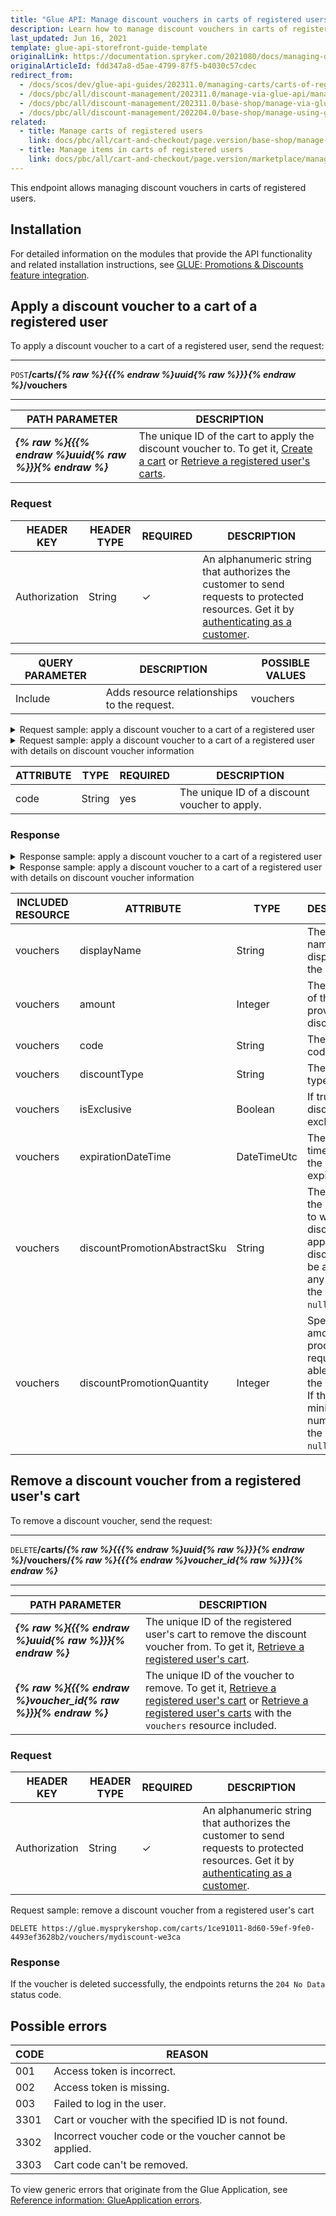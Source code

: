 ```yaml
---
title: "Glue API: Manage discount vouchers in carts of registered users"
description: Learn how to manage discount vouchers in carts of registered users via Glue API.
last_updated: Jun 16, 2021
template: glue-api-storefront-guide-template
originalLink: https://documentation.spryker.com/2021080/docs/managing-discount-vouchers-in-carts-of-registered-users
originalArticleId: fdd347a8-d5ae-4799-87f5-b4030c57cdec
redirect_from:
  - /docs/scos/dev/glue-api-guides/202311.0/managing-carts/carts-of-registered-users/managing-discount-vouchers-in-carts-of-registered-users.html
  - /docs/pbc/all/discount-management/202311.0/manage-via-glue-api/manage-discount-vouchers-in-carts-of-registered-users.html
  - /docs/pbc/all/discount-management/202311.0/base-shop/manage-via-glue-api/manage-discount-vouchers-in-carts-of-registered-users.html
  - /docs/pbc/all/discount-management/202204.0/base-shop/manage-using-glue-api/glue-api-manage-discount-vouchers-in-carts-of-registered-users.html
related:
  - title: Manage carts of registered users
    link: docs/pbc/all/cart-and-checkout/page.version/base-shop/manage-using-glue-api/manage-carts-of-registered-users/glue-api-manage-carts-of-registered-users.html
  - title: Manage items in carts of registered users
    link: docs/pbc/all/cart-and-checkout/page.version/marketplace/manage-using-glue-api/carts-of-registered-users/manage-items-in-carts-of-registered-users.html
---
```


This endpoint allows managing discount vouchers in carts of registered users.

## Installation

For detailed information on the modules that provide the API functionality and related installation instructions, see [GLUE: Promotions & Discounts feature integration](/docs/scos/dev/feature-integration-guides/{{site.version}}/glue-api/glue-api-promotions-and-discounts-feature-integration.html).

## Apply a discount voucher to a cart of a registered user

To apply a discount voucher to a cart of a registered user, send the request:

***
`POST`**/carts/*{% raw %}{{{% endraw %}uuid{% raw %}}}{% endraw %}*/vouchers**
***

| PATH PARAMETER | DESCRIPTION |
| --- | --- |
| ***{% raw %}{{{% endraw %}uuid{% raw %}}}{% endraw %}*** | The unique ID of the cart to apply the discount voucher to. To get it, [Create a cart](/docs/pbc/all/cart-and-checkout/{{page.version}}/base-shop/manage-using-glue-api/manage-carts-of-registered-users/glue-api-manage-carts-of-registered-users.html#create-a-cart) or [Retrieve a registered user's carts](/docs/pbc/all/cart-and-checkout/{{page.version}}/base-shop/manage-using-glue-api/manage-carts-of-registered-users/glue-api-manage-carts-of-registered-users.html#retrieve-registered-users-carts).  |

### Request

| HEADER KEY | HEADER TYPE | REQUIRED | DESCRIPTION |
| --- | --- | --- | --- |
| Authorization | String | &check; | An alphanumeric string that authorizes the customer to send requests to protected resources. Get it by [authenticating as a customer](/docs/pbc/all/identity-access-management/{{site.version}}/manage-using-glue-api/glue-api-authenticate-as-a-customer.html).  |

| QUERY PARAMETER | DESCRIPTION | POSSIBLE VALUES |
| --- | --- | --- |
| Include | Adds resource relationships to the request.	 | vouchers |

<details>
<summary markdown='span'>Request sample: apply a discount voucher to a cart of a registered user</summary>

`POST https://glue.mysprykershop.com/carts/1ce91011-8d60-59ef-9fe0-4493ef3628b2/vouchers`

```json
{
    "data": {
        "type": "vouchers",
        "attributes": {
            "code": "sprykerku2f"
        }
    }
}
```
</details>

<details>
<summary markdown='span'>Request sample: apply a discount voucher to a cart of a registered user with details on discount voucher information</summary>

`POST https://glue.mysprykershop.com/carts/1ce91011-8d60-59ef-9fe0-4493ef3628b2/vouchers?include=vouchers`

```json
{
    "data": {
        "type": "vouchers",
        "attributes": {
            "code": "mydiscount-qa1ma"
        }
    }
}
```
</details>

| ATTRIBUTE | TYPE | REQUIRED | DESCRIPTION |
| --- | --- | --- | --- |
| code | String | yes | The unique ID of a discount voucher to apply.  |

### Response

<details>
<summary markdown='span'>Response sample: apply a discount voucher to a cart of a registered user</summary>

```json
{
    "data": {
        "type": "carts",
        "id": "c9310692-2ab0-5edc-bb41-fee6aa828d55",
        "attributes": {
            "priceMode": "GROSS_MODE",
            "currency": "EUR",
            "store": "DE",
            "totals": {
                "expenseTotal": 0,
                "discountTotal": 21831,
                "taxTotal": 19752,
                "subtotal": 145540,
                "grandTotal": 123709,
                "priceToPay": 123709
            },
            "discounts": [
                {
                    "displayName": "5% discount on all white products",
                    "amount": 7277,
                    "code": null
                }
            ],
            "thresholds": []
        },
        "links": {
            "self": "https://glue.mysprykershop.com/carts/c9310692-2ab0-5edc-bb41-fee6aa828d55"
        }
    }
}
```
</details>

<details>
<summary markdown='span'>Response sample: apply a discount voucher to a cart of a registered user with details on discount voucher information</summary>

```json
{
    "data": {
        "type": "carts",
        "id": "56a0b4e4-21d8-516f-acd5-90581c996676",
        "attributes": {
            "priceMode": "GROSS_MODE",
            "currency": "EUR",
            "store": "DE",
            "name": "Shopping cart",
            "isDefault": true,
            "totals": {...},
            "discounts": [
                {
                    "displayName": "My Discount",
                    "amount": 83133,
                    "code": null
                },
                {
                    "displayName": "10% Discount for all orders above",
                    "amount": 33253,
                    "code": null
                }
            ],
            "thresholds": []
        },
        "links": {...},
        "relationships": {
            "vouchers": {
                "data": [
                    {
                        "type": "vouchers",
                        "id": "mydiscount-qa1ma"
                    }
                ]
            }
        }
    },
    "included": [
        {
            "type": "vouchers",
            "id": "mydiscount-qa1ma",
            "attributes": {
                "amount": 83133,
                "code": "mydiscount-qa1ma",
                "discountType": "voucher",
                "displayName": "My Discount",
                "isExclusive": false,
                "expirationDateTime": "2020-02-29 00:00:00.000000",
                "discountPromotionAbstractSku": null,
                "discountPromotionQuantity": null
            },
            "links": {
                "self": "https://glue.mysprykershop.com/vouchers/mydiscount-qa1ma?include=vouchers"
            }
        }
    ]
}
```
</details>

| INCLUDED RESOURCE | ATTRIBUTE | TYPE | DESCRIPTION |
| --- | --- | --- | --- |
| vouchers | displayName | String | The discount name displayed on the Storefront. |
| vouchers | amount | Integer | The amount of the provided discount. |
| vouchers | code | String | The discount code. |
| vouchers | discountType | String | The discount type. |
| vouchers | isExclusive | Boolean | If true, the discount is exclusive. |
| vouchers | expirationDateTime | DateTimeUtc | The date and time on which the discount expires. |
| vouchers | discountPromotionAbstractSku | String | The SKU of the products to which the discount applies. If the discount can be applied to any product, the value is `null`. |
| vouchers | discountPromotionQuantity | Integer | Specifies the amount of the product required to be able to apply the discount. If the minimum number is `0`, the value is `null`. |

## Remove a discount voucher from a registered user's cart

To remove a discount voucher, send the request:

***
`DELETE`**/carts/*{% raw %}{{{% endraw %}uuid{% raw %}}}{% endraw %}*/vouchers/*{% raw %}{{{% endraw %}voucher_id{% raw %}}}{% endraw %}***
***

| PATH PARAMETER | DESCRIPTION |
| --- | --- |
| ***{% raw %}{{{% endraw %}uuid{% raw %}}}{% endraw %}*** | The unique ID of the registered user's cart to remove the discount voucher from. To get it, [Retrieve a registered user's cart](/docs/pbc/all/cart-and-checkout/{{page.version}}/base-shop/manage-using-glue-api/manage-carts-of-registered-users/glue-api-manage-carts-of-registered-users.html#retrieve-registered-users-carts).  |
| ***{% raw %}{{{% endraw %}voucher_id{% raw %}}}{% endraw %}*** | The unique ID of the voucher to remove. To get it, [Retrieve a registered user's cart](/docs/pbc/all/cart-and-checkout/{{page.version}}/base-shop/manage-using-glue-api/manage-carts-of-registered-users/glue-api-manage-carts-of-registered-users.html#retrieve-a-registered-users-cart) or [Retrieve a registered user's carts](/docs/pbc/all/cart-and-checkout/{{page.version}}/base-shop/manage-using-glue-api/manage-carts-of-registered-users/glue-api-manage-carts-of-registered-users.html#retrieve-registered-users-carts) with the `vouchers` resource included.  |

### Request

| HEADER KEY | HEADER TYPE | REQUIRED | DESCRIPTION |
| --- | --- | --- | --- |
| Authorization | String | &check; | An alphanumeric string that authorizes the customer to send requests to protected resources. Get it by [authenticating as a customer](/docs/pbc/all/identity-access-management/{{site.version}}/manage-using-glue-api/glue-api-authenticate-as-a-customer.html).  |

Request sample: remove a discount voucher from a registered user's cart

`DELETE https://glue.mysprykershop.com/carts/1ce91011-8d60-59ef-9fe0-4493ef3628b2/vouchers/mydiscount-we3ca`

### Response

If the voucher is deleted successfully, the endpoints returns the `204 No Data` status code.

## Possible errors

| CODE | REASON |
| --- | --- |
| 001 | Access token is incorrect. |
| 002 | Access token is missing. |
| 003 | Failed to log in the user. |
| 3301 | Cart or voucher with the specified ID is not found. |
| 3302 | Incorrect voucher code or the voucher cannot be applied. |
| 3303 | Cart code can't be removed. |

To view generic errors that originate from the Glue Application, see [Reference information: GlueApplication errors](/docs/dg/dev/glue-api/{{site.version}}/old-glue-infrastructure/reference-information-glueapplication-errors.html).
